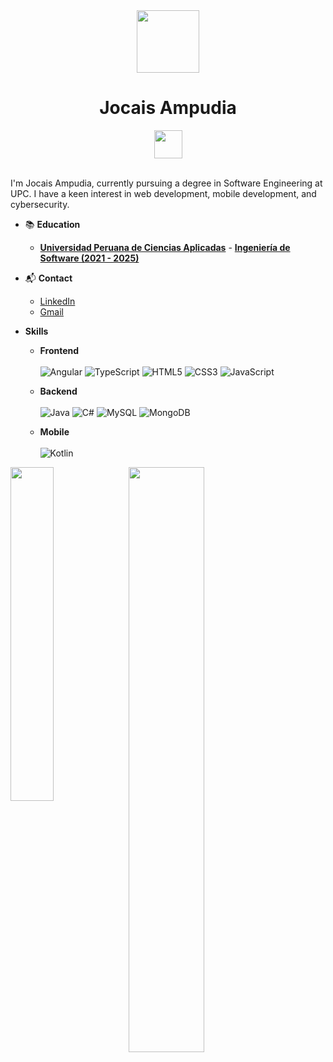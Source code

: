 <div align="center">
  <img src="https://github.com/Anmol-Baranwal/Cool-GIFs-For-GitHub/assets/74038190/b3fef2db-e671-4610-bb84-1d65533dc5fb" width="100">
  <h1>Jocais Ampudia</h1><img src="https://user-images.githubusercontent.com/74038190/214644152-52f47eb3-5e31-4f47-8758-05c9468d5596.gif" width="45">
<br><br>

</div>

<!--
**IsaacAmp24/IsaacAmp24** is a ✨ _special_ ✨ repository because its `README.md` (this file) appears on your GitHub profile.

Here are some ideas to get you started:

- 🔭 I’m currently working on ...
- 🌱 I’m currently learning ...
- 👯 I’m looking to collaborate on ...
- 🤔 I’m looking for help with ...
- 💬 Ask me about ...
- 📫 How to reach me: ...
- 😄 Pronouns: ...
- ⚡ Fun fact: ...
-->

I'm Jocais Ampudia, currently pursuing a degree in Software Engineering at UPC. I have a keen interest in web development, mobile development, and cybersecurity.

- 📚 **Education**

  - **[Universidad Peruana de Ciencias Aplicadas](https://www.upc.edu.pe)** - **[Ingeniería de Software (2021 - 2025)](https://pregrado.upc.edu.pe/facultad-de-ingenieria/ingenieria-de-software/)**

- 📬 **Contact**

  - [LinkedIn](https://www.linkedin.com/in/jos%C3%A9-carlos-isaac-ampudia-flores-6b7899274)
  - [Gmail](ampudiaflores@gmail.com)

- **Skills**
  - **Frontend** <br><br>
     ![Angular](https://img.shields.io/badge/angular-%23DD0031.svg?style=for-the-badge&logo=angular&logoColor=white)
     ![TypeScript](https://img.shields.io/badge/typescript-%23007ACC.svg?style=for-the-badge&logo=typescript&logoColor=white)
     ![HTML5](https://img.shields.io/badge/html5-%23E34F26.svg?style=for-the-badge&logo=html5&logoColor=white)
     ![CSS3](https://img.shields.io/badge/css3-%231572B6.svg?style=for-the-badge&logo=css3&logoColor=white)
     ![JavaScript](https://img.shields.io/badge/javascript-%23323330.svg?style=for-the-badge&logo=javascript&logoColor=%23F7DF1E)

  - **Backend** <br><br>
     ![Java](https://img.shields.io/badge/java-%23ED8B00.svg?style=for-the-badge&logo=openjdk&logoColor=white)
     ![C#](https://img.shields.io/badge/c%23-%23239120.svg?style=for-the-badge&logo=csharp&logoColor=white)
     ![MySQL](https://img.shields.io/badge/mysql-4479A1.svg?style=for-the-badge&logo=mysql&logoColor=white)
     ![MongoDB](https://img.shields.io/badge/MongoDB-%234ea94b.svg?style=for-the-badge&logo=mongodb&logoColor=white)
    
  - **Mobile** <br><br>
     ![Kotlin](https://img.shields.io/badge/kotlin-%237F52FF.svg?style=for-the-badge&logo=kotlin&logoColor=white)
    
<div>
  <img src="https://github-readme-stats.vercel.app/api/top-langs/?username=IsaacAmp24&layout=compact&theme=tokyonight" align="left" width="37%">
  <img src="https://github-readme-stats.vercel.app/api?username=IsaacAmp24&show_icons=true&theme=tokyonight&rank_icon=github" align="left" width="49%">
</div>
